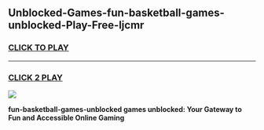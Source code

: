 
## Unblocked-Games-fun-basketball-games-unblocked-Play-Free-ljcmr
<h3>
<a href="https://premium76.site?title=fun-basketball-games-unblocked&ref=22A">CLICK TO PLAY</a></h3>
<hr>

<h3>
<a href="https://premium76.site?title=fun-basketball-games-unblocked&ref=22A">CLICK 2 PLAY</a>
  
</h3>

<a href="https://premium76.site?title=fun-basketball-games-unblocked&ref=22A"><img src="https://clearcache.store/games.png"></a>


**fun-basketball-games-unblocked games unblocked: Your Gateway to Fun and Accessible Online Gaming**
